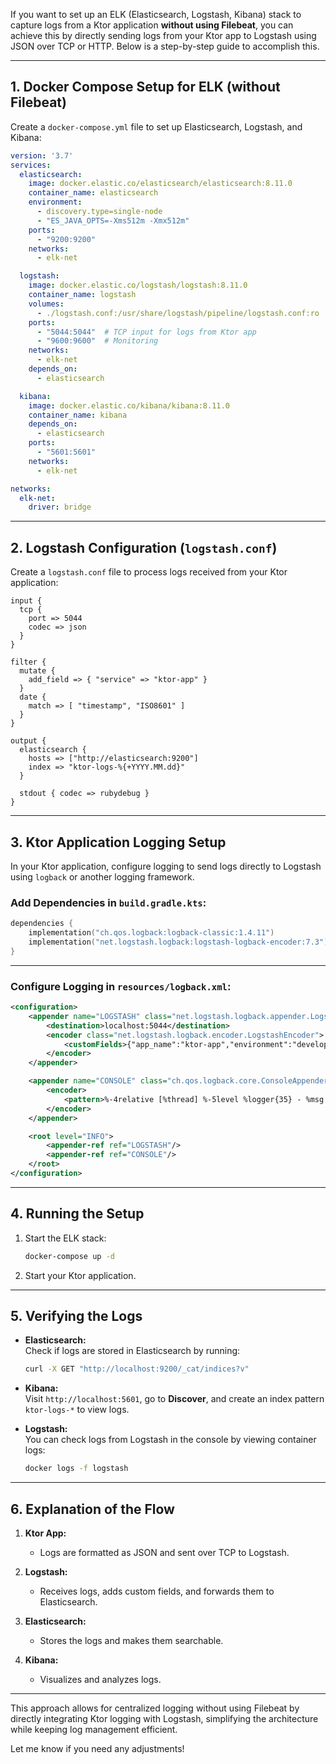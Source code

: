 If you want to set up an ELK (Elasticsearch, Logstash, Kibana) stack to capture logs from a Ktor application **without using Filebeat**, you can achieve this by directly sending logs from your Ktor app to Logstash using JSON over TCP or HTTP. Below is a step-by-step guide to accomplish this.

---

## **1. Docker Compose Setup for ELK (without Filebeat)**

Create a `docker-compose.yml` file to set up Elasticsearch, Logstash, and Kibana:

```yaml
version: '3.7'
services:
  elasticsearch:
    image: docker.elastic.co/elasticsearch/elasticsearch:8.11.0
    container_name: elasticsearch
    environment:
      - discovery.type=single-node
      - "ES_JAVA_OPTS=-Xms512m -Xmx512m"
    ports:
      - "9200:9200"
    networks:
      - elk-net

  logstash:
    image: docker.elastic.co/logstash/logstash:8.11.0
    container_name: logstash
    volumes:
      - ./logstash.conf:/usr/share/logstash/pipeline/logstash.conf:ro
    ports:
      - "5044:5044"  # TCP input for logs from Ktor app
      - "9600:9600"  # Monitoring
    networks:
      - elk-net
    depends_on:
      - elasticsearch

  kibana:
    image: docker.elastic.co/kibana/kibana:8.11.0
    container_name: kibana
    depends_on:
      - elasticsearch
    ports:
      - "5601:5601"
    networks:
      - elk-net

networks:
  elk-net:
    driver: bridge
```

---

## **2. Logstash Configuration (`logstash.conf`)**

Create a `logstash.conf` file to process logs received from your Ktor application:

```plaintext
input {
  tcp {
    port => 5044
    codec => json
  }
}

filter {
  mutate {
    add_field => { "service" => "ktor-app" }
  }
  date {
    match => [ "timestamp", "ISO8601" ]
  }
}

output {
  elasticsearch {
    hosts => ["http://elasticsearch:9200"]
    index => "ktor-logs-%{+YYYY.MM.dd}"
  }

  stdout { codec => rubydebug }
}
```

---

## **3. Ktor Application Logging Setup**

In your Ktor application, configure logging to send logs directly to Logstash using `logback` or another logging framework.

### **Add Dependencies in `build.gradle.kts`:**
```kotlin
dependencies {
    implementation("ch.qos.logback:logback-classic:1.4.11")
    implementation("net.logstash.logback:logstash-logback-encoder:7.3")
}
```

---

### **Configure Logging in `resources/logback.xml`:**

```xml
<configuration>
    <appender name="LOGSTASH" class="net.logstash.logback.appender.LogstashTcpSocketAppender">
        <destination>localhost:5044</destination>
        <encoder class="net.logstash.logback.encoder.LogstashEncoder">
            <customFields>{"app_name":"ktor-app","environment":"development"}</customFields>
        </encoder>
    </appender>

    <appender name="CONSOLE" class="ch.qos.logback.core.ConsoleAppender">
        <encoder>
            <pattern>%-4relative [%thread] %-5level %logger{35} - %msg %n</pattern>
        </encoder>
    </appender>

    <root level="INFO">
        <appender-ref ref="LOGSTASH"/>
        <appender-ref ref="CONSOLE"/>
    </root>
</configuration>
```

---

## **4. Running the Setup**

1. Start the ELK stack:
   ```sh
   docker-compose up -d
   ```
2. Start your Ktor application.

---

## **5. Verifying the Logs**

- **Elasticsearch:**  
  Check if logs are stored in Elasticsearch by running:
  ```sh
  curl -X GET "http://localhost:9200/_cat/indices?v"
  ```

- **Kibana:**  
  Visit `http://localhost:5601`, go to **Discover**, and create an index pattern `ktor-logs-*` to view logs.

- **Logstash:**  
  You can check logs from Logstash in the console by viewing container logs:
  ```sh
  docker logs -f logstash
  ```

---

## **6. Explanation of the Flow**

1. **Ktor App:**  
   - Logs are formatted as JSON and sent over TCP to Logstash.
   
2. **Logstash:**  
   - Receives logs, adds custom fields, and forwards them to Elasticsearch.

3. **Elasticsearch:**  
   - Stores the logs and makes them searchable.

4. **Kibana:**  
   - Visualizes and analyzes logs.

---

This approach allows for centralized logging without using Filebeat by directly integrating Ktor logging with Logstash, simplifying the architecture while keeping log management efficient.

Let me know if you need any adjustments!

